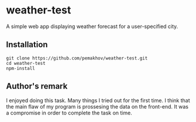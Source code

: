 # weather-test

A simple web app displaying weather forecast for a user-specified city.

## Installation
```
git clone https://github.com/pemakhov/weather-test.git
cd weather-test
npm-install
```

## Author's remark

I enjoyed doing this task. Many things I tried out for the first time. 
I think that the main flaw of my program is prossesing the data on the front-end. It was a compromise in order to complete the task on time.
